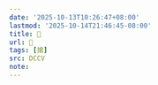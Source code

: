 ```yaml
---
date: '2025-10-13T10:26:47+08:00'
lastmod: '2025-10-14T21:46:45-08:00'
title: 􀅗
url: 􀅗
tags: [搶]
src: DCCV
note:
---
```

